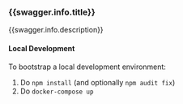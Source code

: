 ### {{swagger.info.title}}

{{swagger.info.description}}


#### Local Development

To bootstrap a local development environment:

1. Do `npm install` (and optionally `npm audit fix`)
2. Do `docker-compose up`